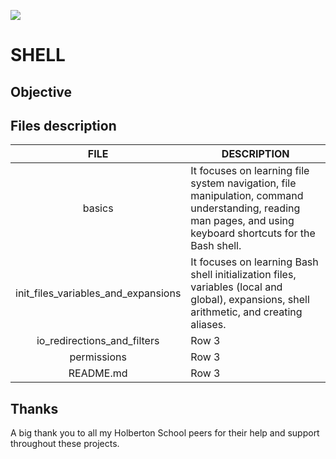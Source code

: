 ![](https://apply.holbertonschool.com/holberton-logo.png)

# SHELL

## Objective

## Files description

| FILE                                | DESCRIPTION|
| :---------------------------------: | ---------- |
| basics                              | It focuses on learning file system navigation, file manipulation, command understanding, reading man pages, and using keyboard shortcuts for the Bash shell. |
| init_files_variables_and_expansions | It focuses on learning Bash shell initialization files, variables (local and global), expansions, shell arithmetic, and creating aliases.  |
| io_redirections_and_filters | Row 3    |
| permissions | Row 3    |
| README.md | Row 3    |

## Thanks

A big thank you to all my Holberton School peers for their help and support throughout these projects.
